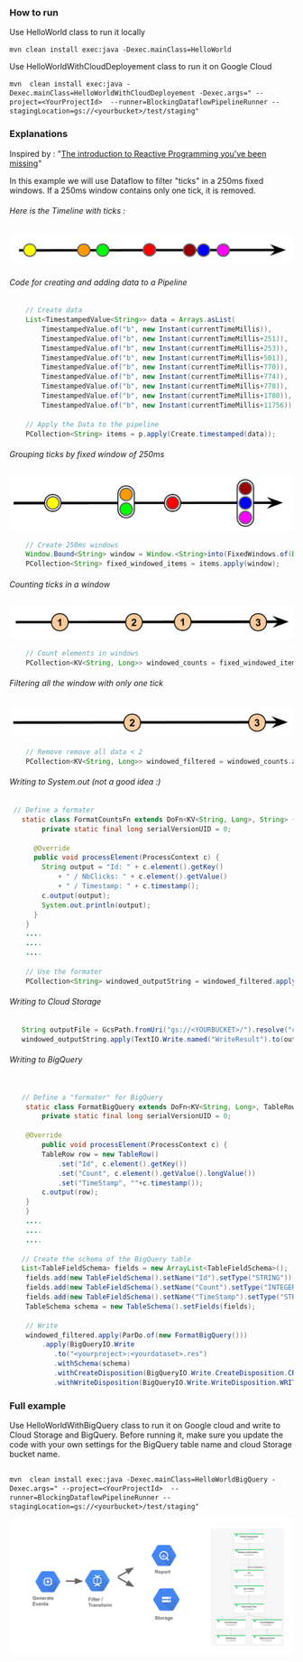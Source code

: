 ### How to run

Use HelloWorld class to run it locally
```
mvn clean install exec:java -Dexec.mainClass=HelloWorld
```

Use HelloWorldWithCloudDeployement class to run it on Google Cloud
```
mvn  clean install exec:java -Dexec.mainClass=HelloWorldWithCloudDeployement -Dexec.args=" --project=<YourProjectId>  --runner=BlockingDataflowPipelineRunner --stagingLocation=gs://<yourbucket>/test/staging"
```

### Explanations

Inspired by : "[The introduction to Reactive Programming you've been missing](
https://gist.github.com/staltz/868e7e9bc2a7b8c1f754)"

In this example we will use Dataflow to filter "ticks" in a 250ms fixed windows.
If a 250ms window contains only one tick, it is removed.

###### Here is the Timeline with ticks :
![Ticks](images/df-ticks.png)

###### Code for creating and adding data to a Pipeline
```java
    // Create data
    List<TimestampedValue<String>> data = Arrays.asList(
        TimestampedValue.of("b", new Instant(currentTimeMillis)),
        TimestampedValue.of("b", new Instant(currentTimeMillis+251)),
        TimestampedValue.of("b", new Instant(currentTimeMillis+253)),
        TimestampedValue.of("b", new Instant(currentTimeMillis+501)),
        TimestampedValue.of("b", new Instant(currentTimeMillis+770)),
        TimestampedValue.of("b", new Instant(currentTimeMillis+774)),
        TimestampedValue.of("b", new Instant(currentTimeMillis+778)),
        TimestampedValue.of("b", new Instant(currentTimeMillis+1780)),
        TimestampedValue.of("b", new Instant(currentTimeMillis+11756)));

    // Apply the Data to the pipeline
    PCollection<String> items = p.apply(Create.timestamped(data));
```

###### Grouping ticks by fixed window of 250ms
![Grouping Ticks by window](images/df-grouping.png)
```java
    // Create 250ms windows
    Window.Bound<String> window = Window.<String>into(FixedWindows.of(Duration.millis(250)));
    PCollection<String> fixed_windowed_items = items.apply(window);
```

###### Counting ticks in a window
![Counting Ticks in a window](images/df-counting.png)
```java
    // Count elements in windows
    PCollection<KV<String, Long>> windowed_counts = fixed_windowed_items.apply(Count.<String>perElement());
```

###### Filtering all the window with only one tick
![Filtering window](images/df-filtering.png)
```java
    // Remove remove all data < 2
    PCollection<KV<String, Long>> windowed_filtered = windowed_counts.apply(ParDo.of(new FilterGreaterThan()));
```


###### Writing to System.out (not a good idea :)
```java
 // Define a formater
   static class FormatCountsFn extends DoFn<KV<String, Long>, String> {
        private static final long serialVersionUID = 0;

      @Override
      public void processElement(ProcessContext c) {
        String output = "Id: " + c.element().getKey()
            + " / NbClicks: " + c.element().getValue()
            + " / Timestamp: " + c.timestamp();
        c.output(output);
        System.out.println(output);
      }
    }
    ....
    ....
    ....

    // Use the formater
    PCollection<String> windowed_outputString = windowed_filtered.apply(ParDo.of(new FormatCountsFn()));
```

###### Writing to Cloud Storage
```java
   String outputFile = GcsPath.fromUri("gs://<YOURBUCKET>/").resolve("counts.txt").toString();
   windowed_outputString.apply(TextIO.Write.named("WriteResult").to(outputFile));
```


###### Writing to BigQuery
```java

   // Define a "formater" for BigQuery
    static class FormatBigQuery extends DoFn<KV<String, Long>, TableRow> {
        private static final long serialVersionUID = 0;

    @Override
        public void processElement(ProcessContext c) {
        TableRow row = new TableRow()
            .set("Id", c.element().getKey())
            .set("Count", c.element().getValue().longValue())
            .set("TimeStamp", ""+c.timestamp());
        c.output(row);
    }
    }
    ....
    ....
    ....

   // Create the schema of the BigQuery table
   List<TableFieldSchema> fields = new ArrayList<TableFieldSchema>();
    fields.add(new TableFieldSchema().setName("Id").setType("STRING"));
    fields.add(new TableFieldSchema().setName("Count").setType("INTEGER"));
    fields.add(new TableFieldSchema().setName("TimeStamp").setType("STRING"));
    TableSchema schema = new TableSchema().setFields(fields);

    // Write
    windowed_filtered.apply(ParDo.of(new FormatBigQuery()))
        .apply(BigQueryIO.Write
           .to("<yourproject>:<yourdataset>.res")
           .withSchema(schema)
           .withCreateDisposition(BigQueryIO.Write.CreateDisposition.CREATE_IF_NEEDED)
           .withWriteDisposition(BigQueryIO.Write.WriteDisposition.WRITE_TRUNCATE));
```


### Full example

Use HelloWorldWithBigQuery class to run it on Google cloud and write to Cloud Storage and BigQuery. 
Before running it, make sure you update the code with your own settings for the BigQuery table name and cloud Storage bucket name.
```java

```

```
mvn  clean install exec:java -Dexec.mainClass=HelloWorldBigQuery -Dexec.args=" --project=<YourProjectId>  --runner=BlockingDataflowPipelineRunner --stagingLocation=gs://<yourbucket>/test/staging"
```

![Filtering window](images/df-globalarchitecture.png)




